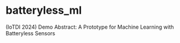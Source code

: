 # batteryless_ml
(IoTDI 2024) Demo Abstract: A Prototype for Machine Learning with Batteryless Sensors
